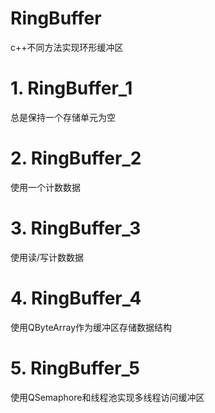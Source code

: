 # RingBuffer
c++不同方法实现环形缓冲区

# 1. RingBuffer_1

总是保持一个存储单元为空

# 2. RingBuffer_2

使用一个计数数据

# 3. RingBuffer_3

使用读/写计数数据

# 4. RingBuffer_4

使用QByteArray作为缓冲区存储数据结构

# 5. RingBuffer_5

使用QSemaphore和线程池实现多线程访问缓冲区


